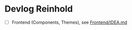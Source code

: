 # Devlog Reinhold

-   [ ] Frontend (Components, Themes), see [Frontend/IDEA.md](../packages/frontend/docs/IDEA.md)
